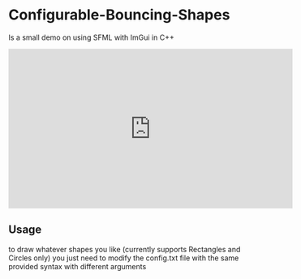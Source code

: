 # Configurable-Bouncing-Shapes

<p>Is a small demo on using SFML with ImGui in C++</p>

<iframe width="560" height="315" src="https://www.youtube.com/embed/KnuPi8uJHC4?si=GZjF0lMxVOu8SHoB" title="YouTube video player" frameborder="0" allow="accelerometer; autoplay; clipboard-write; encrypted-media; gyroscope; picture-in-picture; web-share" allowfullscreen></iframe>


<h2>Usage</h2>
<p>to draw whatever shapes you like (currently supports Rectangles and Circles only) you just need to modify the config.txt file with the same provided syntax with different arguments</p>